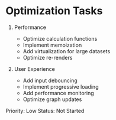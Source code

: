 # Optimization Tasks

1. Performance
   - Optimize calculation functions
   - Implement memoization
   - Add virtualization for large datasets
   - Optimize re-renders

2. User Experience
   - Add input debouncing
   - Implement progressive loading
   - Add performance monitoring
   - Optimize graph updates

Priority: Low
Status: Not Started
